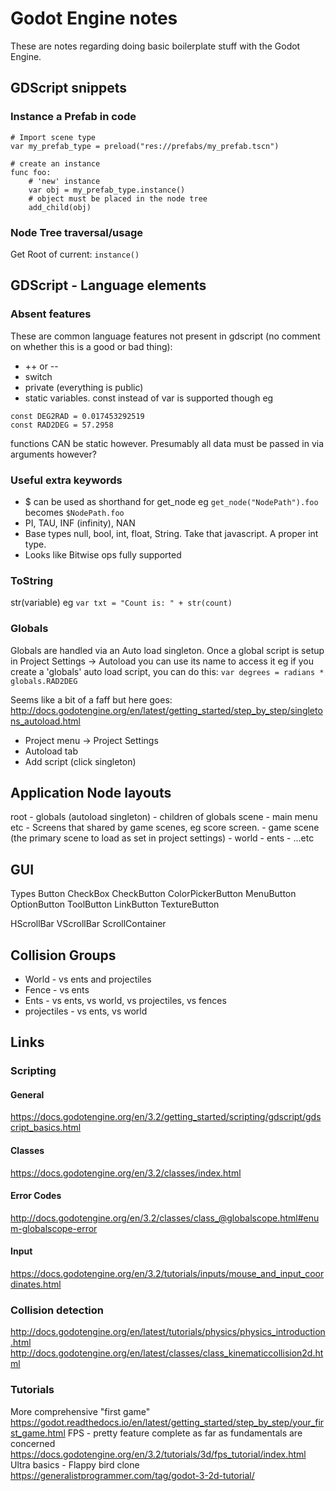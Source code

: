 # Godot Engine notes

These are notes regarding doing basic boilerplate stuff with the Godot Engine.

## GDScript snippets

### Instance a Prefab in code
```
# Import scene type
var my_prefab_type = preload("res://prefabs/my_prefab.tscn")

# create an instance
func foo:
    # 'new' instance
    var obj = my_prefab_type.instance()
    # object must be placed in the node tree
    add_child(obj)
```

### Node Tree traversal/usage

Get Root of current:
```instance()```

## GDScript - Language elements

### Absent features

These are common language features not present in gdscript (no comment on whether this is a good or bad thing):
* ++ or --
* switch
* private (everything is public)
* static variables. const instead of var is supported though eg
```
const DEG2RAD = 0.017453292519
const RAD2DEG = 57.2958
```
functions CAN be static however. Presumably all data must be passed in via arguments however?

### Useful extra keywords

* $ can be used as shorthand for get_node
eg ```get_node("NodePath").foo``` becomes ```$NodePath.foo```
* PI, TAU, INF (infinity), NAN
* Base types null, bool, int, float, String. Take that javascript. A proper int type.
* Looks like Bitwise ops fully supported

### ToString
str(variable)
eg
```var txt = "Count is: " + str(count)```

### Globals

Globals are handled via an Auto load singleton.
Once a global script is setup in Project Settings -> Autoload you can use its name to access it
eg if you create a 'globals' auto load script, you can do this:
```var degrees = radians * globals.RAD2DEG```

Seems like a bit of a faff but here goes:
http://docs.godotengine.org/en/latest/getting_started/step_by_step/singletons_autoload.html

* Project menu -> Project Settings
* Autoload tab
* Add script (click singleton)

## Application Node layouts

root
	- globals (autoload singleton)
		- children of globals scene
		- main menu etc
		- Screens that shared by game scenes, eg score screen.
	- game scene (the primary scene to load as set in project settings)
		- world
		- ents
		- ...etc


## GUI

Types
Button
    CheckBox
    CheckButton
    ColorPickerButton
    MenuButton
    OptionButton
    ToolButton
LinkButton
TextureButton

HScrollBar
VScrollBar
ScrollContainer

## Collision Groups

* World - vs ents and projectiles
* Fence - vs ents
* Ents - vs ents, vs world, vs projectiles, vs fences
* projectiles - vs ents, vs world

## Links

### Scripting

#### General
https://docs.godotengine.org/en/3.2/getting_started/scripting/gdscript/gdscript_basics.html

#### Classes
https://docs.godotengine.org/en/3.2/classes/index.html

#### Error Codes
http://docs.godotengine.org/en/3.2/classes/class_@globalscope.html#enum-globalscope-error

#### Input
https://docs.godotengine.org/en/3.2/tutorials/inputs/mouse_and_input_coordinates.html

### Collision detection
http://docs.godotengine.org/en/latest/tutorials/physics/physics_introduction.html
http://docs.godotengine.org/en/latest/classes/class_kinematiccollision2d.html

### Tutorials
More comprehensive "first game"
https://godot.readthedocs.io/en/latest/getting_started/step_by_step/your_first_game.html
FPS - pretty feature complete as far as fundamentals are concerned
https://docs.godotengine.org/en/3.2/tutorials/3d/fps_tutorial/index.html
Ultra basics - Flappy bird clone
https://generalistprogrammer.com/tag/godot-3-2d-tutorial/

